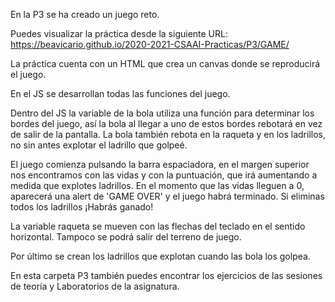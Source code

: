 
En la P3 se ha creado un juego reto.

Puedes visualizar la práctica desde la siguiente URL: https://beavicario.github.io/2020-2021-CSAAI-Practicas/P3/GAME/

La práctica cuenta con un HTML que crea un canvas donde se reproducirá el juego. 

En el JS se desarrollan todas las funciones del juego.

Dentro del JS la variable de la bola utiliza una función para determinar los bordes del juego, así la bola al llegar a uno de estos bordes rebotará en vez de salir de la pantalla. 
La bola también rebota en la raqueta y en los ladrillos, no sin antes explotar el ladrillo que golpeé.

El juego comienza pulsando la barra espaciadora, en el margen superior nos encontramos con las vidas y con la puntuación, que irá aumentando a medida que explotes ladrillos. En el momento que las vidas lleguen a 0, aparecerá una alert de 'GAME OVER' y el juego habrá terminado. Si eliminas todos los ladrillos ¡Habrás ganado!

La variable raqueta se mueven con las flechas del teclado en el sentido horizontal. Tampoco se podrá salir del terreno de juego.

Por último se crean los ladrillos que explotan cuando las bola los golpea.

En esta carpeta P3 también puedes encontrar los ejercicios de las sesiones de teoría y Laboratorios de la asignatura.